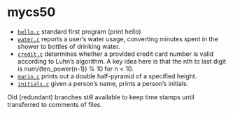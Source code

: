 # mycs50

- [`hello.c`](./c/hello.c) standard first program (print hello)
- [`water.c`](./c/water.c) reports a user’s water usage, converting minutes spent in the shower to bottles of drinking water.
- [`credit.c`](./c/credit.c) determines whether a provided credit card number is valid according to Luhn’s algorithm. A key idea here is that the nth to last digit is num/(ten_power(n-1)) % 10 for n < 10.
- [`mario.c`](./c/mario.c) prints out a double half-pyramid of a specified height.
- [`initials.c`](./c/initials.c) given a person’s name, prints a person’s initials.
 
Old (redundant) branches still available to keep time stamps until transferred to comments of files.
